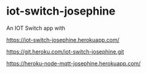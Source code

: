 # iot-switch-josephine
An IOT Switch app with 

https://iot-switch-josephine.herokuapp.com/

https://git.heroku.com/iot-switch-josephine.git

https://heroku-node-mqtt-josephine.herokuapp.com/
